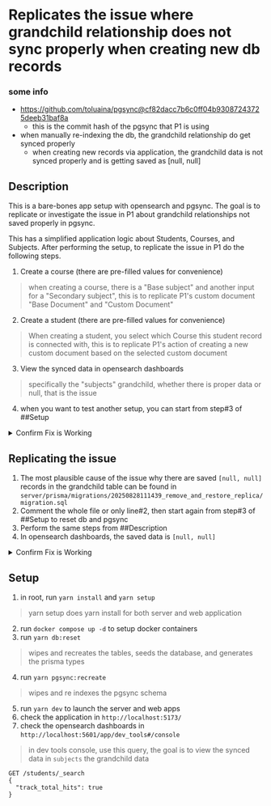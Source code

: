 # Replicates the issue where grandchild relationship does not sync properly when creating new db records

### some info
- https://github.com/toluaina/pgsync@cf82dacc7b6c0ff04b93087243725deeb31baf8a
  - this is the commit hash of the pgsync that P1 is using
- when manually re-indexing the db, the grandchild relationship do get synced properly
  - when creating new records via application, the grandchild data is not synced properly and is getting saved as [null, null]

## Description
This is a bare-bones app setup with opensearch and pgsync. The goal is to replicate or investigate the issue in P1 about grandchild relationships not saved properly in pgsync.

This has a simplified application logic about Students, Courses, and Subjects.
After performing the setup, to replicate the issue in P1 do the following steps.
1. Create a course (there are pre-filled values for convenience)
> when creating a course, there is a "Base subject" and another input for a "Secondary subject", this is to replicate P1's custom document "Base Document" and "Custom Document"
2. Create a student (there are pre-filled values for convenience)
> When creating a student, you select which Course this student record is connected with, this is to replicate P1's action of creating a new custom document based on the selected custom document
3. View the synced data in opensearch dashboards
> specifically the "subjects" grandchild, whether there is proper data or null, that is the issue
4. when you want to test another setup, you can start from step#3 of ##Setup

<details>
<summary>Confirm Fix is Working</summary>
  [confirm fix is working.webm](https://github.com/user-attachments/assets/aa300e01-21f1-4593-b0ec-091b2ef5340b)
</details>

## Replicating the issue
1. The most plausible cause of the issue why there are saved `[null, null]` records in the grandchild table can be found in `server/prisma/migrations/20250828111439_remove_and_restore_replica/migration.sql`
2. Comment the whole file or only line#2, then start again from step#3 of ##Setup to reset db and pgsync
3. Perform the same steps from ##Description
4. In opensearch dashboards, the saved data is `[null, null]`

<details>
<summary>Confirm Fix is Working</summary>
  [confirm issue.webm](https://github.com/user-attachments/assets/586fe269-8b17-47b2-aa2b-5a42b1aa8cde)
</details>

## Setup
1. in root, run `yarn install` and `yarn setup`
> yarn setup does yarn install for both server and web application
2. run `docker compose up -d` to setup docker containers
3. run `yarn db:reset`
> wipes and recreates the tables, seeds the database, and generates the prisma types
4. run `yarn pgsync:recreate`
> wipes and re indexes the pgsync schema
5. run `yarn dev` to launch the server and web apps
6. check the application in `http://localhost:5173/`
7. check the opensearch dashboards in `http://localhost:5601/app/dev_tools#/console`
> in dev tools console, use this query, the goal is to view the synced data in `subjects` the grandchild data
```
GET /students/_search
{
  "track_total_hits": true
}
```
